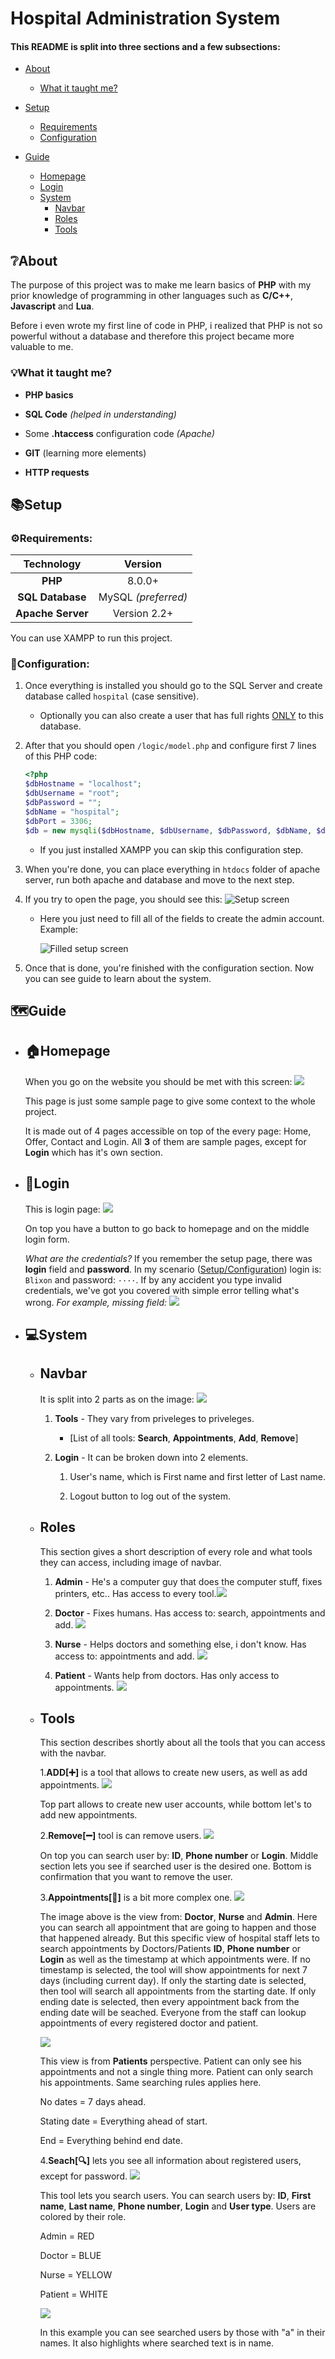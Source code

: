 # Hospital Administration System

#### This README is split into three sections and a few subsections:

- [About](#grey_questionabout)
  
  - [What it taught me?](#bulbwhat-it-taught-me)

- [Setup](#bookssetup)
  
  - [Requirements](#gearrequirements)
  - [Configuration](#wrenchconfiguration)

- [Guide](#world_mapguide)
  
  - [Homepage](#househomepage)
  - [Login](#page_facing_uplogin)
  - [System](#computersystem)
    - [Navbar](#navbar)
    - [Roles](#roles)
    - [Tools](#tools)

## :grey_question:About

The purpose of this project was to make me learn basics of **PHP** with my prior knowledge of programming in other languages such as **C/C++**, **Javascript** and **Lua**.

Before i even wrote my first line of code in PHP, i realized that PHP is not so powerful without a database and therefore this project became more valuable to me.

### :bulb:What it taught me?

- **PHP basics**

- **SQL Code** *(helped in understanding)*

- Some **.htaccess** configuration code *(Apache)*

- **GIT** (learning more elements)

- **HTTP requests**

## :books:Setup

### :gear:Requirements:

| Technology        | Version             |
|:-----------------:|:-------------------:|
| **PHP**           | 8.0.0+              |
| **SQL Database**  | MySQL *(preferred)* |
| **Apache Server** | Version 2.2+        |

You can use XAMPP to run this project.

### :wrench:Configuration:

1. Once everything is installed you should go to the SQL Server and create database called `hospital` (case sensitive).
   
   - Optionally you can also create a user that has full rights <ins>ONLY</ins> to this database.

2. After that you should open `/logic/model.php` and configure first  7 lines of this PHP code: 
   
   ```php
   <?php
   $dbHostname = "localhost";
   $dbUsername = "root";
   $dbPassword = "";
   $dbName = "hospital";
   $dbPort = 3306;
   $db = new mysqli($dbHostname, $dbUsername, $dbPassword, $dbName, $dbPort);
   ```
   
   - If you just installed XAMPP you can skip this configuration step.

3. When you're done, you can place everything in `htdocs` folder of apache server, run both apache and database and move to the next step.

4. If you try to open the page, you should see this: ![Setup screen](README/Setup.png)
   
   - Here you just need to fill all of the fields to create the admin account. Example:
     
     ![Filled setup screen](README/Filled%20Setup.png)

5. Once that is done, you're finished with the configuration section. Now you can see guide to learn about the system.

## :world_map:Guide

- ## :house:Homepage
  
  When you go on the website you should be met with this screen: ![](README/Homepage.png)
  
  This page is just some sample page to give some context to the whole project.
  
  It is made out of 4 pages accessible on top of the every page: Home, Offer, Contact and Login. All **3** of them are sample pages, except for **Login** which has it's own section.

- ## :page_facing_up:Login
  
  This is login page: ![](README/Login.png)
  
  On top you have a button to go back to homepage and on the middle login form.
  
  *What are the credentials?* If you remember the setup page, there was **login** field and **password**. In my scenario ([Setup/Configuration](#wrenchconfiguration)) login is: `Blixon` and password: <code>····</code>. If by any accident you type invalid credentials, we've got you covered with simple error telling what's wrong. *For example, missing field:* ![](README/LoginError.png)

- ## :computer:System
  
  - ## Navbar
    
    It is split into 2 parts as on the image: ![](README/Navbar.png)
    
    1. **Tools** - They vary from priveleges to priveleges.
       
       - [List of all tools: **Search**, **Appointments**, **Add**, **Remove**]
    
    2. **Login** - It can be broken down into 2 elements.
       
       1. User's name, which is First name and first letter of Last name.
       
       2. Logout button to log out of the system.
  
  - ## Roles
    
    This section gives a short description of every role and what tools they can access, including image of navbar.
    
    1. **Admin** - He's a computer guy that does the computer stuff, fixes printers, etc.. Has access to every tool.![](README/AdminNav.png)
    
    2. **Doctor** - Fixes humans. Has access to: search, appointments and add. ![](README/DoctorNav.png)
    
    3. **Nurse** - Helps doctors and something else, i don't know. Has access to: appointments and add. ![](README/NurseNav.png)
    
    4. **Patient** - Wants help from doctors. Has only access to appointments. ![](README/PatientNav.png)
  
  - ## Tools
    
    This section describes shortly about all the tools that you can access with the navbar.
    
    1.**ADD[:heavy_plus_sign:]** is a tool that allows to create new users, as well as add appointments. ![](README/addTool.png)
    
    Top part allows to create new user accounts, while bottom let's to add new appointments.
    
    2.**Remove[:heavy_minus_sign:]** tool is can remove users. ![](README/removeTool.png)
    
    On top you can search user by: **ID**, **Phone number** or **Login**. Middle section lets you see if searched user is the desired one. Bottom is confirmation that you want to remove the user.
    
    3.**Appointments[:newspaper:]** is a bit more complex one. ![](README/appointmentsSystemTool.png)
    
    The image above is the view from: **Doctor**, **Nurse** and **Admin**. Here you can search all appointment that are going to happen and those that happened already. But this specific view of hospital staff lets to search appointments by Doctors/Patients **ID**, **Phone number** or **Login** as well as the timestamp at which appointments were. If no timestamp is selected, the tool will show appointments for next 7 days (including current day). If only the starting date is selected, then tool will search all appointments from the starting date. If only ending date is selected, then every appointment back from the ending date will be seached. Everyone from the staff can lookup appointments of every registered doctor and patient.
    
    ![](README/appointmentsPatientTool.png)
    
    This view is from **Patients** perspective. Patient can only see his appointments and not a single thing more. Patient can only search his appointments. Same searching rules applies here. 
    
    No dates = 7 days ahead. 
    
    Stating date = Everything ahead of start. 
    
    End = Everything behind end date.
    
    4.**Seach[:mag:]** lets you see all information about registered users, except for password. ![](README/searchTool.png)
    
    This tool lets you search users. You can search users by: **ID**, **First name**, **Last name**, **Phone number**, **Login** and **User type**. Users are colored by their role.
    
    Admin = RED
    
    Doctor = BLUE
    
    Nurse = YELLOW
    
    Patient = WHITE
    
    ![](README/searchToolExample.png)
    
    In this example you can see searched users by those with "a" in their names. It also highlights where searched text is in name.
